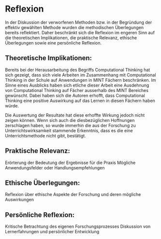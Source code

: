 # Reflexion

In der Diskussion der verworfenen Methoden bzw. in der Begründung der
effektiv gewählten Methode wurden die methodischen Überlegungen bereits
reflektiert. Daher beschränkt sich die Reflexion im engeren Sinn auf die
theoretischen Implikationen, die praktische Relevanz, ethische
Überlegungen sowie eine persönliche Reflexion.

## Theoretische Implikationen:

Bereits bei der Herausarbeitung des Begriffs Computational Thinking hat
sich gezeigt, dass sich viele Arbeiten im Zusammenhang mit Computational
Thinking in der Schule auf Anwendungen in MINT Fächern beschränken. Im
Sinne eines Ausblicks haben sich etliche dieser Arbeit eine Ausdehnung
von Computational Thinking auf Fächer ausserhalb des MINT Bereiches
gewünscht. Dabei haben sich die Autoren erhofft, dass Computational
Thinking eine positive Auswirkung auf das Lernen in diesen Fächern haben
würde.

Die Auswertung der Resultate hat diese erhoffte Wirkung jedoch nicht
zeigen können. Wenn sich auch die diesbezüglichen Hoffnungen zerschlagen
haben, so wurde immerhin die aus der Forschung zu Unterrichtswirksamkeit
stammende Erkenntnis, dass es die eine Unterrichtsmethode nicht gibt,
bestätigt.


## Praktische Relevanz:

Erörterung der Bedeutung der Ergebnisse für die Praxis
Mögliche Anwendungsfelder oder Handlungsempfehlungen


## Ethische Überlegungen:

Reflexion über ethische Aspekte der Forschung und deren mögliche Auswirkungen


## Persönliche Reflexion:

Kritische Betrachtung des eigenen Forschungsprozesses
Diskussion von Lernerfahrungen und persönlicher Entwicklung
